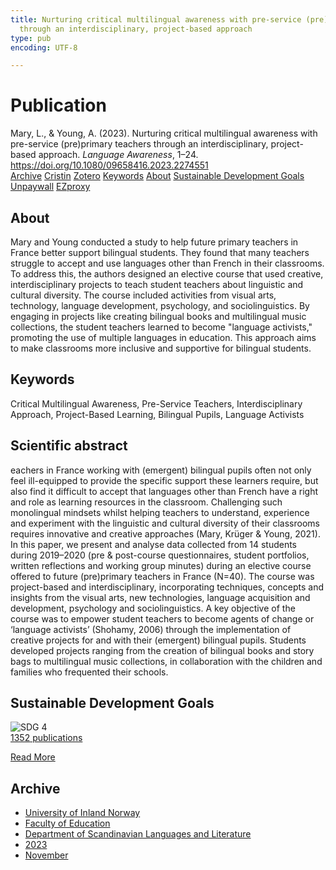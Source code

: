 ```yaml
---
title: Nurturing critical multilingual awareness with pre-service (pre)primary teachers
  through an interdisciplinary, project-based approach
type: pub
encoding: UTF-8

---
```

<h1>Publication</h1>
<article id="csl-bib-container-FVZ7ADGR" class="csl-bib-container">
  <div class="csl-bib-body"> <div class="csl-entry">Mary, L., &#38; Young, A. (2023). Nurturing critical multilingual awareness with pre-service (pre)primary teachers through an interdisciplinary, project-based approach. <i>Language Awareness</i>, 1–24. <a href="https://doi.org/10.1080/09658416.2023.2274551">https://doi.org/10.1080/09658416.2023.2274551</a></div> </div>
  <div class="csl-bib-buttons">
    <a href="#taxonomy-article-FVZ7ADGR" alt="archive" class="csl-bib-button">Archive</a>
    <a href="https://app.cristin.no/results/show.jsf?id=2199811" alt="Cristin" class="csl-bib-button">Cristin</a>
    <a href="http://zotero.org/groups/5881554/items/FVZ7ADGR" alt="Zotero" class="csl-bib-button">Zotero</a>
    <a href="#keywords-article-FVZ7ADGR" alt="keywords" class="csl-bib-button">Keywords</a>
    <a href="#about-article-FVZ7ADGR" alt="about_pub" class="csl-bib-button">About</a>
    <a href="#sdg-article-FVZ7ADGR" alt="sdg" class="csl-bib-button">Sustainable Development Goals</a>
    <a href="https://doi.org/10.1080/09658416.2023.2274551" alt="Unpaywall" class="csl-bib-button">Unpaywall</a>
    <a href="https://doi.org/10.1080/09658416.2023.2274551" alt="EZproxy" class="csl-bib-button">EZproxy</a>
  </div>
  <div id="csl-bib-meta-container-FVZ7ADGR"></div>
</article>
<div id="csl-bib-meta-FVZ7ADGR" class="csl-bib-meta">
  <article id="about-article-FVZ7ADGR" class="about_pub-article">
    <h1>About</h1>
    Mary and Young conducted a study to help future primary teachers in France better support bilingual students. They found that many teachers struggle to accept and use languages other than French in their classrooms. To address this, the authors designed an elective course that used creative, interdisciplinary projects to teach student teachers about linguistic and cultural diversity. The course included activities from visual arts, technology, language development, psychology, and sociolinguistics. By engaging in projects like creating bilingual books and multilingual music collections, the student teachers learned to become "language activists," promoting the use of multiple languages in education. This approach aims to make classrooms more inclusive and supportive for bilingual students.
  </article>
  <article id="keywords-article-FVZ7ADGR" class="keywords-article">
    <h1>Keywords</h1>
    Critical Multilingual Awareness, Pre-Service Teachers, Interdisciplinary Approach, Project-Based Learning, Bilingual Pupils, Language Activists
  </article>
  <article id="abstract-article-FVZ7ADGR" class="abstract-article">
    <h1>Scientific abstract</h1>
    eachers in France working with (emergent) bilingual pupils often not  
only feel ill-equipped to provide the specific support these learners  
require, but also find it difficult to accept that languages other than  
French have a right and role as learning resources in the classroom.  
Challenging such monolingual mindsets whilst helping teachers to  
understand, experience and experiment with the linguistic and cultural  
diversity of their classrooms requires innovative and creative approaches  
(Mary, Krüger & Young, 2021). In this paper, we present and analyse  
data collected from 14 students during 2019–2020 (pre & post-course  
questionnaires, student portfolios, written reflections and working  
group minutes) during an elective course offered to future (pre)primary  
teachers in France (N=40). The course was project-based and interdisciplinary, incorporating techniques, concepts and insights from the  
visual arts, new technologies, language acquisition and development,  
psychology and sociolinguistics. A key objective of the course was to  
empower student teachers to become agents of change or ‘language  
activists’ (Shohamy, 2006) through the implementation of creative projects for and with their (emergent) bilingual pupils. Students developed  
projects ranging from the creation of bilingual books and story bags to  
multilingual music collections, in collaboration with the children and  
families who frequented their schools.
  </article>
  <article id="sdg-article-FVZ7ADGR" class="sdg-article">
    <h1>Sustainable Development Goals</h1>
    <div class="sdg-container"><div id="sdg4" class="sdg">
        <img src="{{< params subfolder >}}images/sdg/sdg04_en.png" class="image" alt="SDG 4">
        <div class="sdg-overlay">
          <a href="{{< params subfolder >}}en/archive/?sdg=4#archive" class="sdg-publication-count"><span>1352</span> publications</a>
          <p><a href="https://sdgs.un.org/goals/goal4" class="sdg-read-more">Read More</a></p>
        </div>
      </div></div>
  </article>
  <article id="taxonomy-article-FVZ7ADGR" class="taxonomy-article">
    <h1>Archive</h1>
    <ul>
      <li><a href="{{< params subfolder >}}en/archive/?key=3DCRN523">University of Inland Norway</a></li>
      <li><a href="{{< params subfolder >}}en/archive/?key=WYNZA47F">Faculty of Education</a></li>
      <li><a href="{{< params subfolder >}}en/archive/?key=T9U6ILTU">Department of Scandinavian Languages and Literature</a></li>
      <li><a href="{{< params subfolder >}}en/archive/?key=2WDT9FBV">2023</a></li>
      <li><a href="{{< params subfolder >}}en/archive/?key=SVLIDEJJ">November</a></li>
    </ul>
  </article>
</div>
